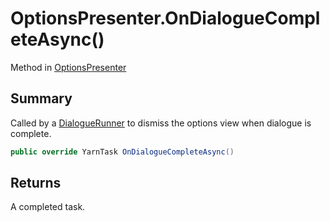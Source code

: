 # OptionsPresenter.OnDialogueCompleteAsync()

Method in [OptionsPresenter](/docs/api/csharp/yarn.unity.optionspresenter.md)

## Summary


Called by a  [DialogueRunner](yarn.unity.dialoguerunner.md)  to dismiss the options view
when dialogue is complete.


```csharp
public override YarnTask OnDialogueCompleteAsync()
```

## Returns

A completed task.


